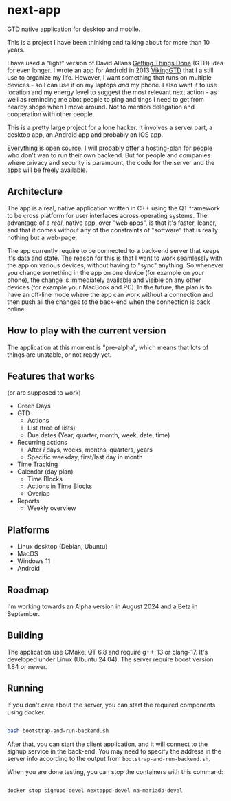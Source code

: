 # next-app
GTD native application for desktop and mobile.

This is a project I have been thinking and talking about for more than 10 years.

I have used a "light" version of David Allans [Getting Things Done](https://gettingthingsdone.com) (GTD) 
idea for even longer. I wrote an app for Android in 2013 [VikingGTD](https://github.com/jgaa/VikingGTD)
that I a still use to organize my life. However, I want something that runs on multiple 
devices - so I can use it on my laptops *and* my phone. I also want it to use location 
and my energy level to suggest the most relevant next action - as well as reminding me abot people to 
ping and tings I need to get from nearby shops when I move around. 
Not to mention delegation and cooperation with other people.

This is a pretty large project for a lone hacker. It involves a server part, a desktop app, an Android app
and probably an IOS app.

Everything is open source. I will probably offer a hosting-plan for people who don't wan to run
their own backend. But for people and companies where privacy and security is paramount,
the code for the server and the apps will be freely available.

## Architecture

The app is a real, native application written in C++ using the QT framework
to be cross platform for user interfaces across operating systems. The advantage
of a *real*, native app, over "web apps", is that it's faster, leaner, and that
it comes without any of the constraints of "software" that is really nothing but a
web-page.

The app currently require to be connected to a back-end server that keeps it's
data and state. The reason for this is that I want to work seamlessly with the app
on various devices, without having to "sync" anything. So whenever you change
something in the app on one device (for example on your phone), the change is immediately
available and visible on any other devices (for example your MacBook and PC). In the
future, the plan is to have an off-line mode where the app can work without a connection
and then push all the changes to the back-end when the connection is back online.

## How to play with the current version

The application at this moment is "pre-alpha", which means that lots of things
are unstable, or not ready yet.

## Features that works
(or are supposed to work)

- Green Days
- GTD
  - Actions
  - List (tree of lists)
  - Due dates (Year, quarter, month, week, date, time)
- Recurring actions
  - After *i* days, weeks, months, quarters, years
  - Specific weekday, first/last day in month
- Time Tracking
- Calendar (day plan)
  - Time Blocks
  - Actions in Time Blocks
  - Overlap
- Reports
  - Weekly overview

## Platforms

- Linux desktop (Debian, Ubuntu)
- MacOS
- Windows 11
- Android

## Roadmap

I'm working towards an Alpha version in August 2024 and a Beta in September.

## Building

The application use CMake, QT 6.8 and require g++-13 or clang-17. It's developed under
Linux (Ubuntu 24.04). The server require boost version 1.84 or newer.

## Running

If you don't care about the server, you can start the required components using docker.

```sh

bash bootstrap-and-run-backend.sh

```

After that, you can start the client application, and it will connect to the signup service
in the back-end. You may need to specify the address in the server info according to the
output from `bootstrap-and-run-backend.sh`.

When you are done testing, you can stop the containers with this command:

```sh

docker stop signupd-devel nextappd-devel na-mariadb-devel

```

